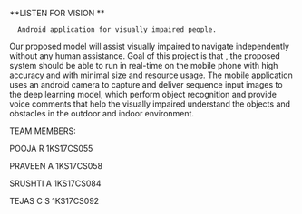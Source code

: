 **LISTEN FOR VISION **

      Android application for visually impaired people.
 
Our proposed model will assist visually impaired to navigate independently without any human assistance. 
Goal of this project is that , the proposed system should be able to run in real-time on the mobile phone with high accuracy and with minimal size and resource usage.
The mobile application uses an android camera to capture and deliver sequence input images to the deep learning model, which perform object recognition and provide voice comments that help the visually impaired understand the objects and obstacles in the outdoor and indoor environment. 


TEAM MEMBERS:

POOJA R    1KS17CS055

PRAVEEN A  1KS17CS058

SRUSHTI A  1KS17CS084

TEJAS C S  1KS17CS092


                                                                                                
